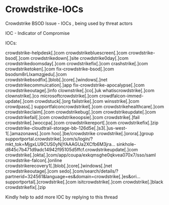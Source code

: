 # Crowdstrike-IOCs
Crowdstrike BSOD Issue - IOCs , being used by threat actors 

IOC - Indicator of Compromise 

IOCs: 

crowdstrike-helpdesk[.]com
crowdstrikebluescreen[.]com
crowdstrike-bsod[.]com
crowdstrikedown[.]site
crowdstrike0day[.]com
crowdstrikedoomsday[.]com
crowdstrikefix[.]com
crashstrike[.]com
crowdstriketoken[.]com
fix-crowdstrike-bsod[.]com
bsodsm8rLIxamzgjedu[.]com
crowdstrikebsodfix[.]blob[.]core[.]windows[.]net
crowdstrikecommuication[.]app
fix-crowdstrike-apocalypse[.]com
crowdstrikeoutage[.]info
clownstrike[.]co[.]uk
whatiscrowdstrike[.]com
clownstrike[.]co
microsoftcrowdstrike[.]com
crowdfalcon-immed-update[.]com
crowdstuck[.]org
failstrike[.]com
winsstrike[.]com
crowdpass[.]
supportfalconcrowdstrikel[.]com
crowdstrikehealthcare[.]com
crowdstrikeclaim[.]com
crowdstrikebug[.]com
crowdstrikeupdate[.]com
crowdstrikefail[.]com
crowdstrikeoopsie[.]com
crowdstrike[.]fail
crowdstrike[.]woccpa[.]com
crowdstrikereport[.]com
crowdstrikefix[.]zip
crowdstrike-cloudtrail-storage-bb-126d5e[.]s3[.]us-west-1[.]amazonaws[.]com
hoo[.]be/crowdstrike
crowdstrike[.]orora[.]group
supportportal.crowdstrike[.]com/s/login/?mkt_tok=MjgxLU9CUS0yNjYAAAGUa2XCfb6M3jra…
sinkhole-d845c7b471d9adc14942f95105d5ffcf.crowdstrikeupdate[.]com
crowdstrike[.]okta[.]com/app/coupa/exkqmsghe0qkvea070x7/sso/saml
crowdstrike-falcon[.]online
crowdstrikerecovery1[.]blob[.]core[.]windows[.]net
crowdstrikeoutage[.]com
sedo[.]com/search/details/?partnerid=324561&language=es&domain=crowdstrike[.]es&ori…
supportportal[.]crowdstrike[.]com
isitcrowdstrike[.]com
crowdstrike[.]black
crowdstrikefix[.]zip



Kindly help to add more IOC by replying to this thread
